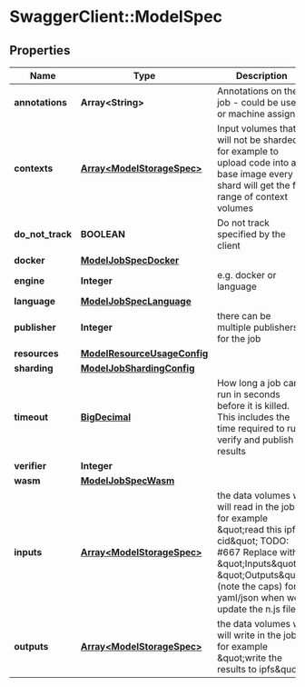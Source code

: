 # SwaggerClient::ModelSpec

## Properties
Name | Type | Description | Notes
------------ | ------------- | ------------- | -------------
**annotations** | **Array&lt;String&gt;** | Annotations on the job - could be user or machine assigned | [optional] 
**contexts** | [**Array&lt;ModelStorageSpec&gt;**](ModelStorageSpec.md) | Input volumes that will not be sharded for example to upload code into a base image every shard will get the full range of context volumes | [optional] 
**do_not_track** | **BOOLEAN** | Do not track specified by the client | [optional] 
**docker** | [**ModelJobSpecDocker**](ModelJobSpecDocker.md) |  | [optional] 
**engine** | **Integer** | e.g. docker or language | [optional] 
**language** | [**ModelJobSpecLanguage**](ModelJobSpecLanguage.md) |  | [optional] 
**publisher** | **Integer** | there can be multiple publishers for the job | [optional] 
**resources** | [**ModelResourceUsageConfig**](ModelResourceUsageConfig.md) |  | [optional] 
**sharding** | [**ModelJobShardingConfig**](ModelJobShardingConfig.md) |  | [optional] 
**timeout** | [**BigDecimal**](BigDecimal.md) | How long a job can run in seconds before it is killed. This includes the time required to run, verify and publish results | [optional] 
**verifier** | **Integer** |  | [optional] 
**wasm** | [**ModelJobSpecWasm**](ModelJobSpecWasm.md) |  | [optional] 
**inputs** | [**Array&lt;ModelStorageSpec&gt;**](ModelStorageSpec.md) | the data volumes we will read in the job for example \&quot;read this ipfs cid\&quot; TODO: #667 Replace with \&quot;Inputs\&quot;, \&quot;Outputs\&quot; (note the caps) for yaml/json when we update the n.js file | [optional] 
**outputs** | [**Array&lt;ModelStorageSpec&gt;**](ModelStorageSpec.md) | the data volumes we will write in the job for example \&quot;write the results to ipfs\&quot; | [optional] 

